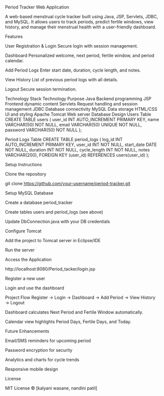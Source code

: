 Period Tracker Web Application

A web-based menstrual cycle tracker built using Java, JSP, Servlets, JDBC, and MySQL. It allows users to track periods, predict fertile windows, view history, and manage their menstrual health with a user-friendly dashboard.

Features

User Registration & Login
Secure login with session management.

Dashboard
Personalized welcome, next period, fertile window, and period calendar.

Add Period Logs
Enter start date, duration, cycle length, and notes.

View History
List of previous period logs with all details.

Logout
Secure session termination.

Technology Stack
Technology	Purpose
Java	Backend programming
JSP	Frontend dynamic content
Servlets	Request handling and session management
JDBC	Database connectivity
MySQL	Data storage
HTML/CSS	UI and styling
Apache Tomcat	Web server
Database Design
Users Table
CREATE TABLE users (
    user_id INT AUTO_INCREMENT PRIMARY KEY,
    name VARCHAR(50) NOT NULL,
    email VARCHAR(50) UNIQUE NOT NULL,
    password VARCHAR(50) NOT NULL
);

Period Logs Table
CREATE TABLE period_logs (
    log_id INT AUTO_INCREMENT PRIMARY KEY,
    user_id INT NOT NULL,
    start_date DATE NOT NULL,
    duration INT NOT NULL,
    cycle_length INT NOT NULL,
    notes VARCHAR(200),
    FOREIGN KEY (user_id) REFERENCES users(user_id)
);

Setup Instructions

Clone the repository

git clone https://github.com/your-username/period-tracker.git


Setup MySQL Database

Create a database period_tracker

Create tables users and period_logs (see above)

Update DbConnection.java with your DB credentials

Configure Tomcat

Add the project to Tomcat server in Eclipse/IDE

Run the server

Access the Application

http://localhost:8080/Period_tacker/login.jsp

Register a new user

Login and use the dashboard

Project Flow
Register → Login → Dashboard → Add Period → View History → Logout


Dashboard calculates Next Period and Fertile Window automatically.

Calendar view highlights Period Days, Fertile Days, and Today.


Future Enhancements

Email/SMS reminders for upcoming period

Password encryption for security

Analytics and charts for cycle trends

Responsive mobile design

License

MIT License © [kalyani wasane, nandini patil]
